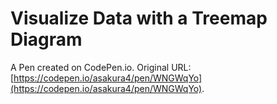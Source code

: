 # Visualize Data with a Treemap Diagram

A Pen created on CodePen.io. Original URL: [https://codepen.io/asakura4/pen/WNGWqYo](https://codepen.io/asakura4/pen/WNGWqYo).


